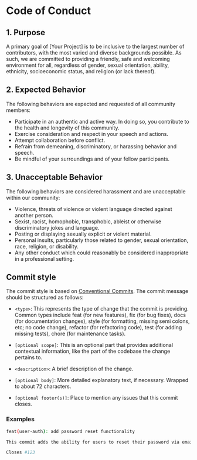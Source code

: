 # Code of Conduct

## 1. Purpose

A primary goal of [Your Project] is to be inclusive to the largest number of contributors, with the most varied and diverse backgrounds possible. As such, we are committed to providing a friendly, safe and welcoming environment for all, regardless of gender, sexual orientation, ability, ethnicity, socioeconomic status, and religion (or lack thereof).

## 2. Expected Behavior

The following behaviors are expected and requested of all community members:

- Participate in an authentic and active way. In doing so, you contribute to the health and longevity of this community.
- Exercise consideration and respect in your speech and actions.
- Attempt collaboration before conflict.
- Refrain from demeaning, discriminatory, or harassing behavior and speech.
- Be mindful of your surroundings and of your fellow participants.

## 3. Unacceptable Behavior

The following behaviors are considered harassment and are unacceptable within our community:

- Violence, threats of violence or violent language directed against another person.
- Sexist, racist, homophobic, transphobic, ableist or otherwise discriminatory jokes and language.
- Posting or displaying sexually explicit or violent material.
- Personal insults, particularly those related to gender, sexual orientation, race, religion, or disability.
- Any other conduct which could reasonably be considered inappropriate in a professional setting.

## Commit style 
The commit style is based on [Conventional Commits](https://www.conventionalcommits.org/en/v1.0.0/). The commit message should be structured as follows:

- `<type>`: This represents the type of change that the commit is providing. Common types include feat (for new features), fix (for bug fixes), docs (for documentation changes), style (for formatting, missing semi colons, etc; no code change), refactor (for refactoring code), test (for adding missing tests), chore (for maintenance tasks).

- `[optional scope]`: This is an optional part that provides additional contextual information, like the part of the codebase the change pertains to.

- `<description>`: A brief description of the change.

- `[optional body]`: More detailed explanatory text, if necessary. Wrapped to about 72 characters.

- `[optional footer(s)]`: Place to mention any issues that this commit closes.

### Examples

``` bash 
feat(user-auth): add password reset functionality

This commit adds the ability for users to reset their password via email. It includes a new route, controller method, and email template.

Closes #123
```